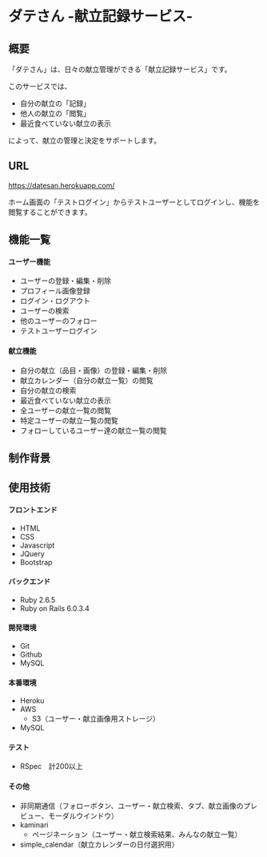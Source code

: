 # ダテさん -献立記録サービス-

## 概要

「ダテさん」は、日々の献立管理ができる「献立記録サービス」です。

このサービスでは、

* 自分の献立の「記録」
* 他人の献立の「閲覧」
* 最近食べていない献立の表示
 
によって、献立の管理と決定をサポートします。


## URL

https://datesan.herokuapp.com/

ホーム画面の「テストログイン」からテストユーザーとしてログインし、機能を閲覧することができます。

## 機能一覧

#### ユーザー機能

* ユーザーの登録・編集・削除
* プロフィール画像登録
* ログイン・ログアウト
* ユーザーの検索
* 他のユーザーのフォロー
* テストユーザーログイン

#### 献立機能

* 自分の献立（品目・画像）の登録・編集・削除
* 献立カレンダー（自分の献立一覧）の閲覧
* 自分の献立の検索
* 最近食べていない献立の表示
* 全ユーザーの献立一覧の閲覧
* 特定ユーザーの献立一覧の閲覧
* フォローしているユーザー達の献立一覧の閲覧

## 制作背景

## 使用技術

#### フロントエンド
* HTML
* CSS
* Javascript
* JQuery
* Bootstrap

#### バックエンド
* Ruby 2.6.5
* Ruby on Rails 6.0.3.4

#### 開発環境
* Git
* Github
* MySQL

#### 本番環境
* Heroku
* AWS
  * S3（ユーザー・献立画像用ストレージ）
* MySQL

#### テスト
* RSpec　計200以上

#### その他
* 非同期通信（フォローボタン、ユーザー・献立検索、タブ、献立画像のプレビュー、モーダルウインドウ）
* kaminari
  * ページネーション（ユーザー・献立検索結果、みんなの献立一覧）
* simple_calendar（献立カレンダーの日付選択用）
